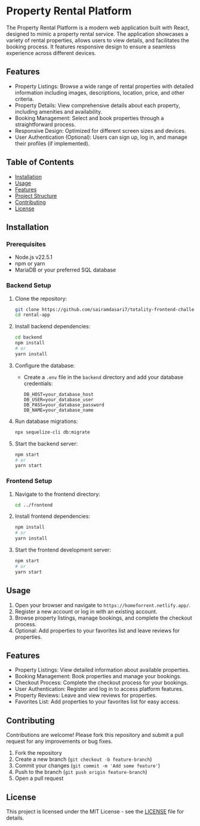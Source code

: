 # Property Rental Platform

  The Property Rental Platform is a modern web application built with React, designed to mimic a property rental service. The application showcases a variety of rental properties, allows users to view details, and facilitates the booking process. It features responsive design to ensure a seamless experience across different devices.

## Features
 - Property Listings: Browse a wide range of rental properties with detailed information including images, descriptions, location, price, and other criteria.
 - Property Details: View comprehensive details about each property, including amenities and availability.
 - Booking Management: Select and book properties through a straightforward process.
 - Responsive Design: Optimized for different screen sizes and devices.
 - User Authentication (Optional): Users can sign up, log in, and manage their profiles (if implemented).

## Table of Contents
- [Installation](#installation)
- [Usage](#usage)
- [Features](#features)
- [Project Structure](#project-structure)
- [Contributing](#contributing)
- [License](#license)

## Installation

### Prerequisites
- Node.js v22.5.1
- npm or yarn
- MariaDB or your preferred SQL database

### Backend Setup
1. Clone the repository:
    ```sh
    git clone https://github.com/sairamdasari7/totality-frontend-challenge.git
    cd rental-app
    ```

2. Install backend dependencies:
    ```sh
    cd backend
    npm install
    # or
    yarn install
    ```

3. Configure the database:
    - Create a `.env` file in the `backend` directory and add your database credentials:
      ```env
      DB_HOST=your_database_host
      DB_USER=your_database_user
      DB_PASS=your_database_password
      DB_NAME=your_database_name
      ```

4. Run database migrations:
    ```sh
    npx sequelize-cli db:migrate
    ```

5. Start the backend server:
    ```sh
    npm start
    # or
    yarn start
    ```

### Frontend Setup
1. Navigate to the frontend directory:
    ```sh
    cd ../frontend
    ```

2. Install frontend dependencies:
    ```sh
    npm install
    # or
    yarn install
    ```

3. Start the frontend development server:
    ```sh
    npm start
    # or
    yarn start
    ```

## Usage
1. Open your browser and navigate to `https://homeforrent.netlify.app/`.
2. Register a new account or log in with an existing account.
3. Browse property listings, manage bookings, and complete the checkout process.
4. Optional: Add properties to your favorites list and leave reviews for properties.

## Features
- Property Listings: View detailed information about available properties.
- Booking Management: Book properties and manage your bookings.
- Checkout Process: Complete the checkout process for your bookings.
- User Authentication: Register and log in to access platform features.
- Property Reviews: Leave and view reviews for properties.
- Favorites List: Add properties to your favorites list for easy access.

## Contributing
Contributions are welcome! Please fork this repository and submit a pull request for any improvements or bug fixes.

1. Fork the repository
2. Create a new branch (`git checkout -b feature-branch`)
3. Commit your changes (`git commit -m 'Add some feature'`)
4. Push to the branch (`git push origin feature-branch`)
5. Open a pull request

## License
This project is licensed under the MIT License - see the [LICENSE](LICENSE) file for details.


